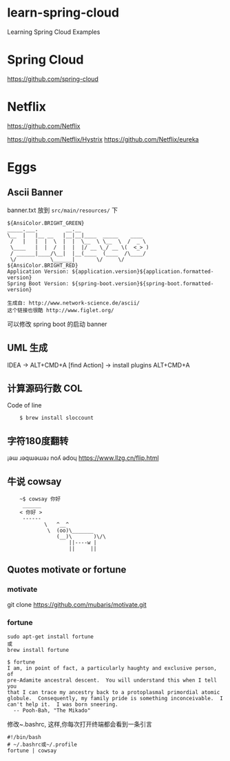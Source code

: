 # learn-spring-cloud
Learning Spring Cloud Examples


# Spring Cloud

https://github.com/spring-cloud


# Netflix
https://github.com/Netflix

https://github.com/Netflix/Hystrix
https://github.com/Netflix/eureka

# Eggs

## Ascii Banner

banner.txt  放到 `src/main/resources/` 下
```
${AnsiColor.BRIGHT_GREEN}
_____.___.         __.__                      
\__  |   |__ __   |__|__|____  _____    ____  
 /   |   |  |  \  |  |  \__  \ \__  \  /  _ \ 
 \____   |  |  /  |  |  |/ __ \_/ __ \(  <_> )
 / ______|____/\__|  |__(____  (____  /\____/ 
 \/           \______|       \/     \/        
${AnsiColor.BRIGHT_RED}
Application Version: ${application.version}${application.formatted-version}
Spring Boot Version: ${spring-boot.version}${spring-boot.formatted-version}

生成自: http://www.network-science.de/ascii/
这个链接也很酷 http://www.figlet.org/
```
可以修改 spring boot 的启动 banner

## UML 生成
IDEA -> ALT+CMD+A [find Action] -> install plugins
ALT+CMD+A 

## 计算源码行数 COL
Code of line
```
    $ brew install sloccount 
```
## 字符180度翻转
¡ǝɯ ɹǝqɯǝɯǝɹ noʎ ǝdoɥ
https://www.llzg.cn/flip.html

## 牛说 cowsay

```
    ~$ cowsay 你好
     ______
    < 你好 >
     ------
            \   ^__^
             \  (oo)\_______
                (__)\       )\/\
                    ||----w |
                    ||     ||
```
## Quotes motivate or fortune
### motivate
git clone https://github.com/mubaris/motivate.git
### fortune
```
sudo apt-get install fortune
或
brew install fortune
```
    $ fortune
    I am, in point of fact, a particularly haughty and exclusive person, of
    pre-Adamite ancestral descent.  You will understand this when I tell you
    that I can trace my ancestry back to a protoplasmal primordial atomic
    globule.  Consequently, my family pride is something inconceivable.  I
    can't help it.  I was born sneering.
      -- Pooh-Bah, "The Mikado"
      
修改~.bashrc, 这样,你每次打开终端都会看到一条引言

    #!/bin/bash
    # ~/.bashrc或~/.profile
    fortune | cowsay

